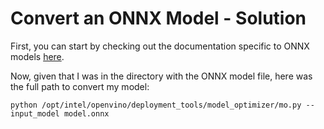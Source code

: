 # Convert an ONNX Model - Solution

First, you can start by checking out the documentation specific to ONNX models [here](https://docs.openvinotoolkit.org/2018_R5/_docs_MO_DG_prepare_model_convert_model_Convert_Model_From_ONNX.html).

Now, given that I was in the directory with the ONNX model file, here was the 
full path to convert my model:

```
python /opt/intel/openvino/deployment_tools/model_optimizer/mo.py --input_model model.onnx
```
